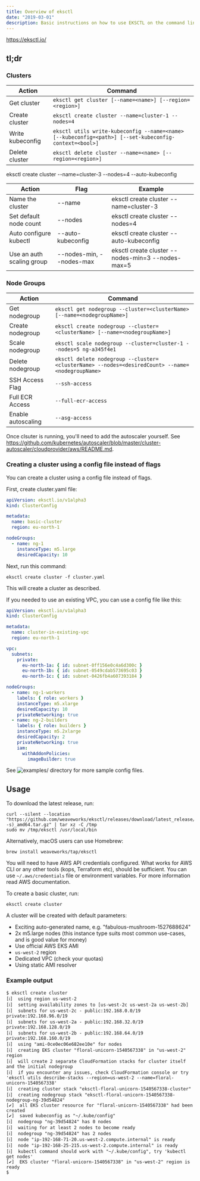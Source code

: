 ```yaml
---
title: Overview of eksctl
date: "2019-03-01"
description: Basic instructions on how to use EKSCTL on the command line.
---
```


https://eksctl.io/

## tl;dr

### Clusters

| Action           | Command                                                                                               |
| ---------------- | ----------------------------------------------------------------------------------------------------- |
| Get cluster      | `eksctl get cluster [--name=<name>] [--region=<region>]`                                              |
| Create cluster   | `eksctl create cluster --name=cluster-1 --nodes=4`                                                    |
| Write kubeconfig | `eksctl utils write-kubeconfig --name=<name> [--kubeconfig=<path>] [--set-kubeconfig-context=<bool>]` |
| Delete cluster   | `eksctl delete cluster --name=<name> [--region=<region>]`                                             |

eksctl create cluster --name=cluster-3 --nodes=4 --auto-kubeconfig

| Action                    | Flag                     | Example                                           |
| ------------------------- | ------------------------ | ------------------------------------------------- |
| Name the cluster          | --name                   | eksctl create cluster --name=cluster-3            |
| Set default node count    | --nodes                  | eksctl create cluster --nodes=4                   |
| Auto configure kubectl    | --auto-kubeconfig        | eksctl create cluster --auto-kubeconfig           |
| Use an auth scaling group | --nodes-min, --nodes-max | eksctl create cluster --nodes-min=3 --nodes-max=5 |

### Node Groups

| Action             | Command                                                                                         |
| ------------------ | ----------------------------------------------------------------------------------------------- |
| Get nodegroup      | `eksctl get nodegroup --cluster=<clusterName> [--name=<nodegroupName>]`                         |
| Create nodegroup   | `eksctl create nodegroup --cluster=<clusterName> [--name=<nodegroupName>]`                      |
| Scale nodegroup    | `eksctl scale nodegroup --cluster=cluster-1 --nodes=5 ng-a345f4e1`                              |
| Delete nodegroup   | `eksctl delete nodegroup --cluster=<clusterName> --nodes=<desiredCount> --name=<nodegroupName>` |
| SSH Access Flag    | `--ssh-access`                                                                                  |
| Full ECR Access    | `--full-ecr-access`                                                                             |
| Enable autoscaling | `--asg-access`                                                                                  |

Once clsuter is running, you'll need to add the autoscaler yourself. See https://github.com/kubernetes/autoscaler/blob/master/cluster-autoscaler/cloudprovider/aws/README.md.

### Creating a cluster using a config file instead of flags

You can create a cluster using a config file instead of flags.

First, create cluster.yaml file:

```yaml
apiVersion: eksctl.io/v1alpha3
kind: ClusterConfig

metadata:
  name: basic-cluster
  region: eu-north-1

nodeGroups:
  - name: ng-1
    instanceType: m5.large
    desiredCapacity: 10
```

Next, run this command:

```shell
eksctl create cluster -f cluster.yaml
```

This will create a cluster as described.

If you needed to use an existing VPC, you can use a config file like this:

```yaml
apiVersion: eksctl.io/v1alpha3
kind: ClusterConfig

metadata:
  name: cluster-in-existing-vpc
  region: eu-north-1

vpc:
  subnets:
    private:
      eu-north-1a: { id: subnet-0ff156e0c4a6d300c }
      eu-north-1b: { id: subnet-0549cdab573695c03 }
      eu-north-1c: { id: subnet-0426fb4a607393184 }

nodeGroups:
  - name: ng-1-workers
    labels: { role: workers }
    instanceType: m5.xlarge
    desiredCapacity: 10
    privateNetworking: true
  - name: ng-2-builders
    labels: { role: builders }
    instanceType: m5.2xlarge
    desiredCapacity: 2
    privateNetworking: true
    iam:
      withAddonPolicies:
        imageBuilder: true
```

See ![examples/](https://github.com/weaveworks/eksctl/tree/master/examples) directory for more sample config files.

## Usage

To download the latest release, run:

```shell
curl --silent --location "https://github.com/weaveworks/eksctl/releases/download/latest_release/eksctl_$(uname -s)_amd64.tar.gz" | tar xz -C /tmp
sudo mv /tmp/eksctl /usr/local/bin
```

Alternatively, macOS users can use Homebrew:

```shell
brew install weaveworks/tap/eksctl
```

You will need to have AWS API credentials configured. What works for AWS CLI or any other tools (kops, Terraform etc), should be sufficient. You can use `~/.aws/credentials` file or environment variables. For more information read AWS documentation.

To create a basic cluster, run:

```shell
eksctl create cluster
```

A cluster will be created with default parameters:

- Exciting auto-generated name, e.g. "fabulous-mushroom-1527688624"
- 2x m5.large nodes (this instance type suits most common use-cases, and is good value for money)
- Use official AWS EKS AMI
- `us-west-2` region
- Dedicated VPC (check your quotas)
- Using static AMI resolver

### Example output

```shell
$ eksctl create cluster
[ℹ]  using region us-west-2
[ℹ]  setting availability zones to [us-west-2c us-west-2a us-west-2b]
[ℹ]  subnets for us-west-2c - public:192.168.0.0/19 private:192.168.96.0/19
[ℹ]  subnets for us-west-2a - public:192.168.32.0/19 private:192.168.128.0/19
[ℹ]  subnets for us-west-2b - public:192.168.64.0/19 private:192.168.160.0/19
[ℹ]  using "ami-0ce0ec06e682ee10e" for nodes
[ℹ]  creating EKS cluster "floral-unicorn-1540567338" in "us-west-2" region
[ℹ]  will create 2 separate CloudFormation stacks for cluster itself and the initial nodegroup
[ℹ]  if you encounter any issues, check CloudFormation console or try 'eksctl utils describe-stacks --region=us-west-2 --name=floral-unicorn-1540567338'
[ℹ]  creating cluster stack "eksctl-floral-unicorn-1540567338-cluster"
[ℹ]  creating nodegroup stack "eksctl-floral-unicorn-1540567338-nodegroup-ng-39d54824"
[✔]  all EKS cluster resource for "floral-unicorn-1540567338" had been created
[✔]  saved kubeconfig as "~/.kube/config"
[ℹ]  nodegroup "ng-39d54824" has 0 nodes
[ℹ]  waiting for at least 2 nodes to become ready
[ℹ]  nodegroup "ng-39d54824" has 2 nodes
[ℹ]  node "ip-192-168-71-20.us-west-2.compute.internal" is ready
[ℹ]  node "ip-192-168-25-215.us-west-2.compute.internal" is ready
[ℹ]  kubectl command should work with "~/.kube/config", try 'kubectl get nodes'
[✔]  EKS cluster "floral-unicorn-1540567338" in "us-west-2" region is ready
$
```
